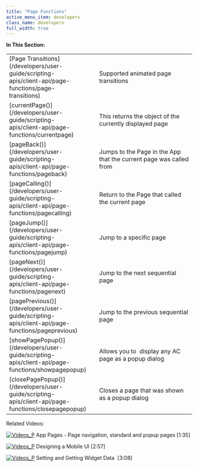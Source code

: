 ```yaml
---
title: "Page Functions"
active_menu_item: developers
class_name: developers
full_width: true
---
```



**In This Section:**

<table>
<tr>
<td width="149">
[Page Transitions](/developers/user-guide/scripting-apis/client-api/page-functions/page-transitions)

</td>
<td width="12">
</td>
<td width="719">
Supported animated page transitions

</td>
</tr>
<tr>
<td width="149">
[currentPage()](/developers/user-guide/scripting-apis/client-api/page-functions/currentpage)

</td>
<td width="12">
</td>
<td width="719">
This returns the object of the currently displayed page

</td>
</tr>
<tr>
<td width="149">
[pageBack()](/developers/user-guide/scripting-apis/client-api/page-functions/pageback)

</td>
<td width="12">
</td>
<td width="719">
Jumps to the Page in the App that the current page was called from

</td>
</tr>
<tr>
<td width="149">
[pageCalling()](/developers/user-guide/scripting-apis/client-api/page-functions/pagecalling)

</td>
<td width="12">
</td>
<td width="719">
Return to the Page that called the current page

</td>
</tr>
<tr>
<td width="149">
[pageJump()](/developers/user-guide/scripting-apis/client-api/page-functions/pagejump)

</td>
<td width="12">
</td>
<td width="719">
Jump to a specific page

</td>
</tr>
<tr>
<td width="149">
[pageNext()](/developers/user-guide/scripting-apis/client-api/page-functions/pagenext)

</td>
<td width="12">
</td>
<td width="719">
Jump to the next sequential page

</td>
</tr>
<tr>
<td width="149">
[pagePrevious()](/developers/user-guide/scripting-apis/client-api/page-functions/pageprevious)

</td>
<td width="12">
</td>
<td width="719">
Jump to the previous sequential page

</td>
</tr>
<tr>
<td width="149">
[showPagePopup()](/developers/user-guide/scripting-apis/client-api/page-functions/showpagepopup)

</td>
<td width="12">
</td>
<td width="719">
Allows you to  display any AC page as a popup dialog

</td>
</tr>
<tr>
<td width="149">
[closePagePopup()](/developers/user-guide/scripting-apis/client-api/page-functions/closepagepopup)

</td>
<td width="12">
</td>
<td width="719">
Closes a page that was shown as a popup dialog

</td>
</tr>
</table>
Related Videos:

[![Videos\_P](/img/docs/videos_p.png)](http://www.youtube.com/v/EGKg4-MAwS0?autoplay=1&hd=1&fs=1&showsearch=0&rel=0&) App Pages - Page navigation, standard and popup pages [1:35]

[![Videos\_P](/img/docs/videos_p.png)](http://www.youtube.com/v/BelIr0vzxlU?autoplay=1&hd=1&fs=1&showsearch=0&rel=0&) Designing a Mobile UI [2:57]

[![Videos\_P](/img/docs/videos_p.png)](http://www.youtube.com/v/VTypeamWf5E?autoplay=1&hd=1&fs=1&showsearch=0&rel=0&) Setting and Getting Widget Data  [3:08]
